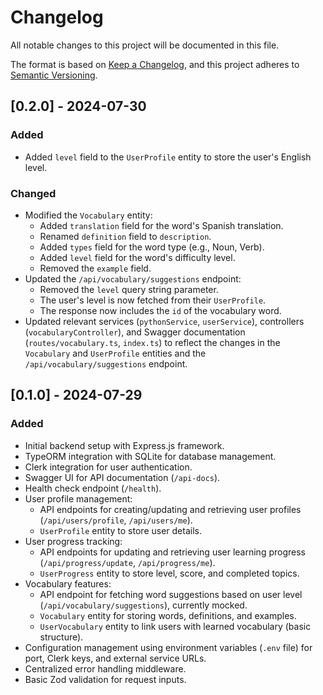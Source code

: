 # Changelog

All notable changes to this project will be documented in this file.

The format is based on [Keep a Changelog](https://keepachangelog.com/es-ES/1.1.0/),
and this project adheres to [Semantic Versioning](https://semver.org/spec/v2.0.0.html).

## [0.2.0] - 2024-07-30

### Added
- Added `level` field to the `UserProfile` entity to store the user's English level.

### Changed
- Modified the `Vocabulary` entity:
  - Added `translation` field for the word's Spanish translation.
  - Renamed `definition` field to `description`.
  - Added `types` field for the word type (e.g., Noun, Verb).
  - Added `level` field for the word's difficulty level.
  - Removed the `example` field.
- Updated the `/api/vocabulary/suggestions` endpoint:
  - Removed the `level` query string parameter.
  - The user's level is now fetched from their `UserProfile`.
  - The response now includes the `id` of the vocabulary word.
- Updated relevant services (`pythonService`, `userService`), controllers (`vocabularyController`), and Swagger documentation (`routes/vocabulary.ts`, `index.ts`) to reflect the changes in the `Vocabulary` and `UserProfile` entities and the `/api/vocabulary/suggestions` endpoint.

## [0.1.0] - 2024-07-29

### Added
- Initial backend setup with Express.js framework.
- TypeORM integration with SQLite for database management.
- Clerk integration for user authentication.
- Swagger UI for API documentation (`/api-docs`).
- Health check endpoint (`/health`).
- User profile management:
    - API endpoints for creating/updating and retrieving user profiles (`/api/users/profile`, `/api/users/me`).
    - `UserProfile` entity to store user details.
- User progress tracking:
    - API endpoints for updating and retrieving user learning progress (`/api/progress/update`, `/api/progress/me`).
    - `UserProgress` entity to store level, score, and completed topics.
- Vocabulary features:
    - API endpoint for fetching word suggestions based on user level (`/api/vocabulary/suggestions`), currently mocked.
    - `Vocabulary` entity for storing words, definitions, and examples.
    - `UserVocabulary` entity to link users with learned vocabulary (basic structure).
- Configuration management using environment variables (`.env` file) for port, Clerk keys, and external service URLs.
- Centralized error handling middleware.
- Basic Zod validation for request inputs.
